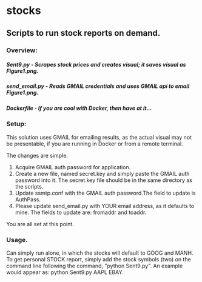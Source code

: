 # stocks
## Scripts to run stock reports on demand.
### Overview:
##### Sent9.py - Scrapes stock prices and creates visual; it saves visual as Figure1.png.
##### send_email.py - Reads GMAIL credentials and uses GMAIL api to email Figure1.png.
##### Dockerfile - If you are cool with Docker, then have at it...
### Setup:
This solution uses GMAIL for emailing results, as the actual visual may not be presentable, if you are running in Docker or from a remote terminal. 

The changes are simple.
1. Acquire GMAIL auth password for application.
2. Create a new file, named secret.key and simply paste the GMAIL auth password into it. The secret.key file should be in the same directory as the scripts.
3. Update ssmtp.conf with the GMAIL auth password.The field to update is AuthPass.
4. Please update send_email.py with YOUR email address, as it defaults to mine. The fields to update are: fromaddr and toaddr.

You are all set at this point.
### Usage.
Can simply run alone, in which the stocks will default to GOOG and MANH. To get personal STOCK report, simply add the stock symbols (two) on the command line following the command, "python Sent9.py". An example would appear as: python Sent9.py AAPL EBAY.
